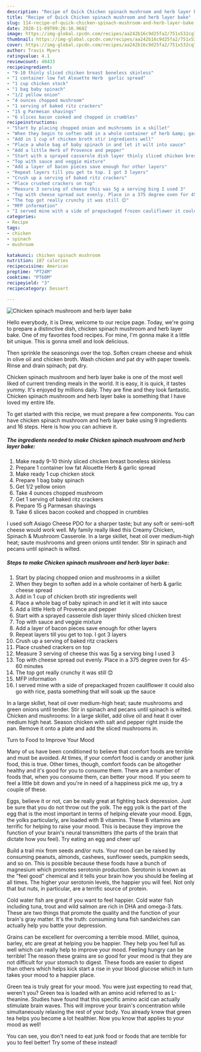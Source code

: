 ```yaml
---
description: "Recipe of Quick Chicken spinach mushroom and herb layer bake"
title: "Recipe of Quick Chicken spinach mushroom and herb layer bake"
slug: 114-recipe-of-quick-chicken-spinach-mushroom-and-herb-layer-bake
date: 2020-11-09T09:26:16.968Z
image: https://img-global.cpcdn.com/recipes/aa242b16c9d25fa2/751x532cq70/chicken-spinach-mushroom-and-herb-layer-bake-recipe-main-photo.jpg
thumbnail: https://img-global.cpcdn.com/recipes/aa242b16c9d25fa2/751x532cq70/chicken-spinach-mushroom-and-herb-layer-bake-recipe-main-photo.jpg
cover: https://img-global.cpcdn.com/recipes/aa242b16c9d25fa2/751x532cq70/chicken-spinach-mushroom-and-herb-layer-bake-recipe-main-photo.jpg
author: Travis Myers
ratingvalue: 4.1
reviewcount: 40433
recipeingredient:
- "9-10 thinly sliced chicken breast boneless skinless"
- "1 container low fat Alouette Herb  garlic spread"
- "1 cup chicken stock"
- "1 bag baby spinach"
- "1/2 yellow onion"
- "4 ounces chopped mushroom"
- "1 serving of baked ritz crackers"
- "15 g Parmesan shavings"
- "6 slices bacon cooked and chopped in crumbles"
recipeinstructions:
- "Start by placing chopped onion and mushrooms in a skillet"
- "When they begin to soften add in a whole container of herb &amp; garlic cheese spread"
- "Add in 1 cup of chicken broth stir ingredients well"
- "Place a whole bag of baby spinach in and let it wilt into sauce"
- "Add a little Herb of Provence and pepper"
- "Start with a sprayed casserole dish layer thinly sliced chicken brest"
- "Top with sauce and veggie mixture"
- "Add a layer of bacon pieces save enough for other layers"
- "Repeat layers till you get to top. I got 3 layers"
- "Crush up a serving of baked ritz crackers"
- "Place crushed crackers on top"
- "Measure 3 serving of cheese this was 5g a serving bing I used 3"
- "Top with cheese spread out evenly. Place in a 375 degree oven for 45-60 minutes"
- "The top got really crunchy it was still 😊"
- "MFP information"
- "I served mine with a side of prepackaged frozen cauliflower it could also go with rice, pasta something that will soak up the sauce"
categories:
- Recipe
tags:
- chicken
- spinach
- mushroom

katakunci: chicken spinach mushroom 
nutrition: 187 calories
recipecuisine: American
preptime: "PT24M"
cooktime: "PT60M"
recipeyield: "3"
recipecategory: Dessert

---
```



![Chicken spinach mushroom and herb layer bake](https://img-global.cpcdn.com/recipes/aa242b16c9d25fa2/751x532cq70/chicken-spinach-mushroom-and-herb-layer-bake-recipe-main-photo.jpg)

Hello everybody, it is Drew, welcome to our recipe page. Today, we're going to prepare a distinctive dish, chicken spinach mushroom and herb layer bake. One of my favorites food recipes. For mine, I'm gonna make it a little bit unique. This is gonna smell and look delicious.

Then sprinkle the seasonings over the top. Soften cream cheese and whisk in olive oil and chicken broth. Wash chicken and pat dry with paper towels. Rinse and drain spinach; pat dry.

Chicken spinach mushroom and herb layer bake is one of the most well liked of current trending meals in the world. It is easy, it is quick, it tastes yummy. It's enjoyed by millions daily. They are fine and they look fantastic. Chicken spinach mushroom and herb layer bake is something that I have loved my entire life.


To get started with this recipe, we must prepare a few components. You can have chicken spinach mushroom and herb layer bake using 9 ingredients and 16 steps. Here is how you can achieve it.

<!--inarticleads1-->

##### The ingredients needed to make Chicken spinach mushroom and herb layer bake:

1. Make ready 9-10 thinly sliced chicken breast boneless skinless
1. Prepare 1 container low fat Alouette Herb &amp; garlic spread
1. Make ready 1 cup chicken stock
1. Prepare 1 bag baby spinach
1. Get 1/2 yellow onion
1. Take 4 ounces chopped mushroom
1. Get 1 serving of baked ritz crackers
1. Prepare 15 g Parmesan shavings
1. Take 6 slices bacon cooked and chopped in crumbles


I used soft Asiago Cheese PDO for a sharper taste; but any soft or semi-soft cheese would work well. My family really liked this Creamy Chicken, Spinach &amp; Mushroom Casserole. In a large skillet, heat oil over medium-high heat; saute mushrooms and green onions until tender. Stir in spinach and pecans until spinach is wilted. 

<!--inarticleads2-->

##### Steps to make Chicken spinach mushroom and herb layer bake:

1. Start by placing chopped onion and mushrooms in a skillet
1. When they begin to soften add in a whole container of herb &amp; garlic cheese spread
1. Add in 1 cup of chicken broth stir ingredients well
1. Place a whole bag of baby spinach in and let it wilt into sauce
1. Add a little Herb of Provence and pepper
1. Start with a sprayed casserole dish layer thinly sliced chicken brest
1. Top with sauce and veggie mixture
1. Add a layer of bacon pieces save enough for other layers
1. Repeat layers till you get to top. I got 3 layers
1. Crush up a serving of baked ritz crackers
1. Place crushed crackers on top
1. Measure 3 serving of cheese this was 5g a serving bing I used 3
1. Top with cheese spread out evenly. Place in a 375 degree oven for 45-60 minutes
1. The top got really crunchy it was still 😊
1. MFP information
1. I served mine with a side of prepackaged frozen cauliflower it could also go with rice, pasta something that will soak up the sauce


In a large skillet, heat oil over medium-high heat; saute mushrooms and green onions until tender. Stir in spinach and pecans until spinach is wilted. Chicken and mushrooms: In a large skillet, add olive oil and heat it over medium high heat. Season chicken with salt and pepper right inside the pan. Remove it onto a plate and add the sliced mushrooms in. 

Turn to Food to Improve Your Mood


Many of us have been conditioned to believe that comfort foods are terrible and must be avoided. At times, if your comfort food is candy or another junk food, this is true. Other times, though, comfort foods can be altogether healthy and it's good for you to consume them. There are a number of foods that, when you consume them, can better your mood. If you seem to feel a little bit down and you're in need of a happiness pick me up, try a couple of these.

Eggs, believe it or not, can be really great at fighting back depression. Just be sure that you do not throw out the yolk. The egg yolk is the part of the egg that is the most important in terms of helping elevate your mood. Eggs, the yolks particularly, are loaded with B vitamins. These B vitamins are terrific for helping to raise your mood. This is because they improve the function of your brain's neural transmitters (the parts of the brain that dictate how you feel). Try eating an egg and cheer up!

Build a trail mix from seeds and/or nuts. Your mood can be raised by consuming peanuts, almonds, cashews, sunflower seeds, pumpkin seeds, and so on. This is possible because these foods have a bunch of magnesium which promotes serotonin production. Serotonin is known as the "feel good" chemical and it tells your brain how you should be feeling at all times. The higher your serotonin levels, the happier you will feel. Not only that but nuts, in particular, are a terrific source of protein.

Cold water fish are great if you want to feel happier. Cold water fish including tuna, trout and wild salmon are rich in DHA and omega-3 fats. These are two things that promote the quality and the function of your brain's gray matter. It's the truth: consuming tuna fish sandwiches can actually help you battle your depression. 

Grains can be excellent for overcoming a terrible mood. Millet, quinoa, barley, etc are great at helping you be happier. They help you feel full as well which can really help to improve your mood. Feeling hungry can be terrible! The reason these grains are so good for your mood is that they are not difficult for your stomach to digest. These foods are easier to digest than others which helps kick start a rise in your blood glucose which in turn takes your mood to a happier place.

Green tea is truly great for your mood. You were just expecting to read that, weren't you? Green tea is loaded with an amino acid referred to as L-theanine. Studies have found that this specific amino acid can actually stimulate brain waves. This will improve your brain's concentration while simultaneously relaxing the rest of your body. You already knew that green tea helps you become a lot healthier. Now you know that applies to your mood as well!

You can see, you don't need to eat junk food or foods that are terrible for you to feel better! Try some of these instead!

